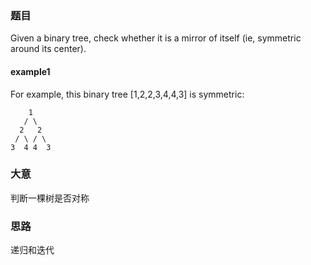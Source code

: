 ### 题目
Given a binary tree, check whether it is a mirror of itself (ie, symmetric around its center).

#### example1
For example, this binary tree [1,2,2,3,4,4,3] is symmetric:
```
    1
   / \
  2   2
 / \ / \
3  4 4  3
```

### 大意
判断一棵树是否对称

### 思路
递归和迭代




